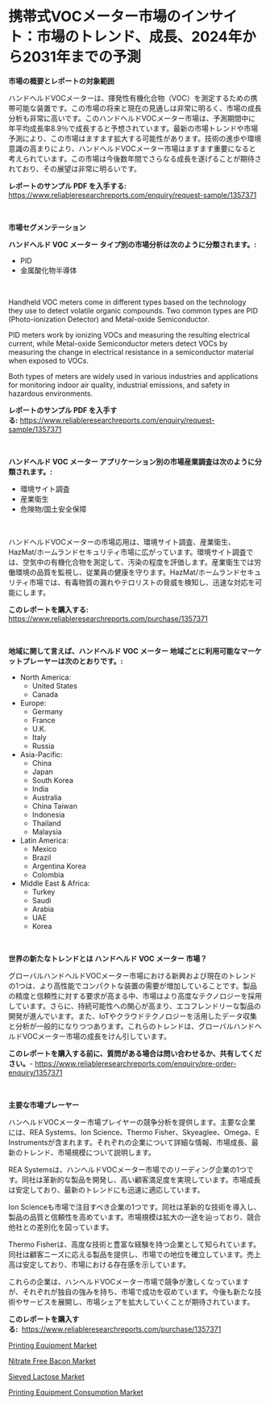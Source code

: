 <p><h1>携帯式VOCメーター市場のインサイト：市場のトレンド、成長、2024年から2031年までの予測</h1></p><p><strong>市場の概要とレポートの対象範囲</strong></p>
<p><p>ハンドヘルドVOCメーターは、揮発性有機化合物（VOC）を測定するための携帯可能な装置です。この市場の将来と現在の見通しは非常に明るく、市場の成長分析も非常に高いです。このハンドヘルドVOCメーター市場は、予測期間中に年平均成長率8.9％で成長すると予想されています。最新の市場トレンドや市場予測により、この市場はますます拡大する可能性があります。技術の進歩や環境意識の高まりにより、ハンドヘルドVOCメーター市場はますます重要になると考えられています。この市場は今後数年間でさらなる成長を遂げることが期待されており、その展望は非常に明るいです。</p></p>
<p><strong>レポートのサンプル PDF を入手する:</strong> <a href="https://www.reliableresearchreports.com/enquiry/request-sample/1357371">https://www.reliableresearchreports.com/enquiry/request-sample/1357371</a></p>
<p>&nbsp;</p>
<p><strong>市場セグメンテーション</strong></p>
<p><strong>ハンドヘルド VOC メーター タイプ別の市場分析は次のように分類されます。:</strong></p>
<p><ul><li>PID</li><li>金属酸化物半導体</li></ul></p>
<p>&nbsp;</p>
<p><p>Handheld VOC meters come in different types based on the technology they use to detect volatile organic compounds. Two common types are PID (Photo-ionization Detector) and Metal-oxide Semiconductor. </p><p>PID meters work by ionizing VOCs and measuring the resulting electrical current, while Metal-oxide Semiconductor meters detect VOCs by measuring the change in electrical resistance in a semiconductor material when exposed to VOCs.</p><p>Both types of meters are widely used in various industries and applications for monitoring indoor air quality, industrial emissions, and safety in hazardous environments.</p></p>
<p><strong>レポートのサンプル PDF を入手する:</strong>&nbsp;<a href="https://www.reliableresearchreports.com/enquiry/request-sample/1357371">https://www.reliableresearchreports.com/enquiry/request-sample/1357371</a></p>
<p>&nbsp;</p>
<p><strong> ハンドヘルド VOC メーター アプリケーション別の市場産業調査は次のように分類されます。:</strong></p>
<p><ul><li>環境サイト調査</li><li>産業衛生</li><li>危険物/国土安全保障</li></ul></p>
<p>&nbsp;</p>
<p><p>ハンドヘルドVOCメーターの市場応用は、環境サイト調査、産業衛生、HazMat/ホームランドセキュリティ市場に広がっています。環境サイト調査では、空気中の有機化合物を測定して、汚染の程度を評価します。産業衛生では労働環境の品質を監視し、従業員の健康を守ります。HazMat/ホームランドセキュリティ市場では、有毒物質の漏れやテロリストの脅威を検知し、迅速な対応を可能にします。</p></p>
<p><strong>このレポートを購入する:</strong>&nbsp; <a href="https://www.reliableresearchreports.com/purchase/1357371">https://www.reliableresearchreports.com/purchase/1357371</a></p>
<p>&nbsp;</p>
<p><strong>地域に関して言えば、ハンドヘルド VOC メーター 地域ごとに利用可能なマーケットプレーヤーは次のとおりです。:</strong></p>
<p><ul>
    <li>
        North America:
        <ul>
            <li>United States</li>
            <li>Canada</li>
        </ul>
    </li>
    <li>
        Europe:
        <ul>
            <li>Germany</li>
            <li>France</li>
            <li>U.K.</li>
            <li>Italy</li>
            <li>Russia</li>
        </ul>
    </li>
    <li>
        Asia-Pacific:
        <ul>
            <li>China</li>
            <li>Japan</li>
            <li>South Korea</li>
            <li>India</li>
            <li>Australia</li>
            <li>China Taiwan</li>
            <li>Indonesia</li>
            <li>Thailand</li>
            <li>Malaysia</li>
        </ul>
    </li>
    <li>
        Latin America:
        <ul>
            <li>Mexico</li>
            <li>Brazil</li>
            <li>Argentina Korea</li>
            <li>Colombia</li>
        </ul>
    </li>
    <li>
        Middle East & Africa:
        <ul>
            <li>Turkey</li>
            <li>Saudi</li>
            <li>Arabia</li>
            <li>UAE</li>
            <li>Korea</li>
        </ul>
    </li>
    </ul></p>
<p>&nbsp;</p>
<p><strong>世界の新たなトレンドとは ハンドヘルド VOC メーター 市場？</strong></p>
<p><p>グローバルハンドヘルドVOCメーター市場における新興および現在のトレンドの1つは、より高性能でコンパクトな装置の需要が増加していることです。製品の精度と信頼性に対する要求が高まる中、市場はより高度なテクノロジーを採用しています。さらに、持続可能性への関心が高まり、エコフレンドリーな製品の開発が進んでいます。また、IoTやクラウドテクノロジーを活用したデータ収集と分析が一般的になりつつあります。これらのトレンドは、グローバルハンドヘルドVOCメーター市場の成長をけん引しています。</p></p>
<p><strong>このレポートを購入する前に、質問がある場合は問い合わせるか、共有してください。</strong>- <a href="https://www.reliableresearchreports.com/enquiry/pre-order-enquiry/1357371">https://www.reliableresearchreports.com/enquiry/pre-order-enquiry/1357371</a></p>
<p>&nbsp;</p>
<p><strong>主要な市場プレーヤー</strong></p>
<p><p>ハンヘルドVOCメーター市場プレイヤーの競争分析を提供します。主要な企業には、REA Systems、Ion Science、Thermo Fisher、Skyeaglee、Omega、E Instrumentsが含まれます。それぞれの企業について詳細な情報、市場成長、最新のトレンド、市場規模について説明します。</p><p>REA Systemsは、ハンヘルドVOCメーター市場でのリーディング企業の1つです。同社は革新的な製品を開発し、高い顧客満足度を実現しています。市場成長は安定しており、最新のトレンドにも迅速に適応しています。</p><p>Ion Scienceも市場で注目すべき企業の1つです。同社は革新的な技術を導入し、製品の品質と信頼性を高めています。市場規模は拡大の一途を辿っており、競合他社との差別化を図っています。</p><p>Thermo Fisherは、高度な技術と豊富な経験を持つ企業として知られています。同社は顧客ニーズに応える製品を提供し、市場での地位を確立しています。売上高は安定しており、市場における存在感を示しています。</p><p>これらの企業は、ハンヘルドVOCメーター市場で競争が激しくなっていますが、それぞれが独自の強みを持ち、市場で成功を収めています。今後も新たな技術やサービスを展開し、市場シェアを拡大していくことが期待されています。</p></p>
<p><strong>このレポートを購入する:</strong>&nbsp;&nbsp;<a href="https://www.reliableresearchreports.com/purchase/1357371">https://www.reliableresearchreports.com/purchase/1357371</a></p>
<p><p><a href="https://lydian-appliance-61d.notion.site/Global-Printing-Equipment-Market-by-Types-Applications-and-Major-Players-with-Regional-Growth-Rat-c7130af9896a46869bcf2402ab699477">Printing Equipment Market</a></p><p><a href="https://view.publitas.com/reportprime-1/nitrate-free-bacon-market-challenges-opportunities-and-growth-drivers-and-major-market-players-forecasted-for-period-from-2024-2031/">Nitrate Free Bacon Market</a></p><p><a href="https://github.com/Angelnienowdseej3e45z3p8c/Market-Research-Report-List-1/blob/main/sieved-lactose-market.md">Sieved Lactose Market</a></p><p><a href="https://extreme-scabiosa-c81.notion.site/Global-Printing-Equipment-Consumption-Market-Size-and-Market-Trends-Insights-and-Projections-from-2-f649cf0daf7e4fa68785794e347444ad">Printing Equipment Consumption Market</a></p></p>